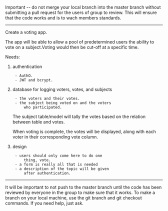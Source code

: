 Important --  do not merge your local branch into the master
branch without submitting a pull request for the users of 
group to review. This will ensure that the code works and
is to wach members standards.

-----------------------------------------------------------

Create a voting app.

The app will be able to allow a pool of predetermined 
users the ability to vote on a subject.Voting would 
then be cut-off at a specific time.

Needs: 

1) authentication
	
		- AuthO.
		- JWT and bcrypt.
 

2) database for logging voters, votes, and subjects

		- the voters and their votes.
		- the subject being voted on and the voters 
			who participated.
		
	The subject table/model will tally the votes 
	based on the relation between table 
	and votes.

	When voting is complete, the votes will be 
	displayed, along with each voter in their
	corresponding vote column.


3) design
	
		- users should only come here to do one 
			thing, vote.
		- a form is really all that is needed
		- a description of the topic will be given
			after authentication.

-----------------------------------------------------------

It will be important to not push to the master branch until 
the code has been reviewed by everyone in the group to make 
sure that it works. To make a branch on your local machine, 
use the git branch and git checkout commands. If you need 
help, just ask.